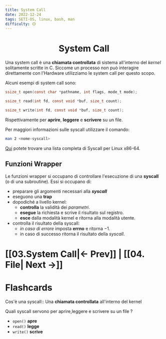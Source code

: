 ```yaml
---
title: System Call
date: 2022-12-24
tags: SETI-OS, linux, bash, man
difficulty: 🟡
---
```



<h1  style="text-align: center;"> System Call</h1>

Una system call è una **chiamata controllata** di sistema all'interno del *kernel* solitamente scritte in C.
Siccome un processo non può interagire direttamente con l'Hardware utilizziamo le system call per questo scopo.

Alcuni esempi di system call sono:
```c
ssize_t open(const char *pathname, int flags, mode_t mode);

ssize_t read(int fd, const void *buf, size_t count);

ssize_t write(int fd, const void *buf, size_t count);
```
Rispettivamente per **aprire**, **leggere** e **scrivere** su un file.

Per maggiori informazioni sulle syscall utilizzare il comando:
```bash
man 2 <nome-syscall>
```

[Qui](https://syscalls.w3challs.com/?arch=x86_64) potete trovare una lista completa di Syscall per Linux x86-64.


## Funzioni Wrapper

Le funzioni wrapper si occupano di controllare l'esecuzione di una **syscall** (o di una subroutine).
Essi si occupano di:
- preparare gli argomenti necessari alla ***syscall***
- eseguono una **trap**
- dopodiché a livello kernel:
	- **controlla** la validità dei *parametri*.
	- **esegue** la richiesta e scrive il risultato sul registro.
	- **esce** dalla modalità kernel e ritorna alla modalità utente.
- controlla il risultato della syscall:
	- *in caso di errore* imposta **errno** e ritorna $-1$.
	- in caso di successo ritorna il risultato della *syscall*.


# [[03.System Call|← Prev]] | [[04. File| Next →]]


# Flashcards

Cos'è una syscall:: Una **chiamata controllata** all'interno del kernel

Quali syscall servono per aprire,leggere e scrivere su un file
?
- `open()` **apre**
- `read()` **legge**
- `write()` **scrive**



